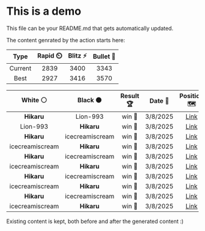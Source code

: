 # This is a demo

This file can be your README.md that gets automatically updated.

The content genrated by the action starts here:

<!--START_SECTION:chessStats-->
<!-- Automatically generated with https://github.com/Balastrong/chess-stats-action -->

| Type | Rapid ⏲️ | Blitz ⚡ | Bullet 🔫 |
|:---:|:---:|:---:|:---:|
| Current | 2839 | 3400 | 3343 |
| Best | 2927 | 3416 | 3570 |

| White ⚪ | Black ⚫ | Result 🏆 | Date 📅 | Position 🗺️ | Type 🕕 |
|:---:|:---:|:---:|:---:|:---:|:---:|
| **Hikaru** | Lion-993 | win 🥇 | 3/8/2025 | <a href="http://www.ee.unb.ca/cgi-bin/tervo/fen.pl?select=Q1k4r/2N2ppp/p7/2p5/8/1r2P3/5PPP/b2R2K1 b - - 1 25">Link</a> | Blitz |
| Lion-993 | **Hikaru** | win 🥇 | 3/8/2025 | <a href="http://www.ee.unb.ca/cgi-bin/tervo/fen.pl?select=8/3k3p/1RNpn1p1/5pK1/2r5/8/P6P/8 w - - 0 42">Link</a> | Blitz |
| **Hikaru** | icecreamiscream | win 🥇 | 3/8/2025 | <a href="http://www.ee.unb.ca/cgi-bin/tervo/fen.pl?select=8/2P5/5R2/6P1/4n1P1/5k1K/7B/2r5 b - - 0 52">Link</a> | Blitz |
| icecreamiscream | **Hikaru** | win 🥇 | 3/8/2025 | <a href="http://www.ee.unb.ca/cgi-bin/tervo/fen.pl?select=8/8/P7/KPq1k3/8/8/8/8 w - - 1 72">Link</a> | Blitz |
| **Hikaru** | icecreamiscream | win 🥇 | 3/8/2025 | <a href="http://www.ee.unb.ca/cgi-bin/tervo/fen.pl?select=2R5/4k1P1/7p/2P2r2/8/8/4p3/4K3 b - - 0 56">Link</a> | Blitz |
| icecreamiscream | **Hikaru** | win 🥇 | 3/8/2025 | <a href="http://www.ee.unb.ca/cgi-bin/tervo/fen.pl?select=4rr2/1p3pk1/p2b2p1/3B4/3N4/2P1n1p1/PP3pK1/3Q4 w - - 4 34">Link</a> | Blitz |
| **Hikaru** | icecreamiscream | win 🥇 | 3/8/2025 | <a href="http://www.ee.unb.ca/cgi-bin/tervo/fen.pl?select=7k/1P4p1/7p/5Q2/1P3pP1/5P1K/2pq3P/8 b - - 0 59">Link</a> | Blitz |
| icecreamiscream | **Hikaru** | win 🥇 | 3/8/2025 | <a href="http://www.ee.unb.ca/cgi-bin/tervo/fen.pl?select=6k1/pp3p2/3p2pb/P7/8/3R2Pp/1B3PqP/4Q1K1 w - - 1 36">Link</a> | Blitz |
| **Hikaru** | icecreamiscream | win 🥇 | 3/8/2025 | <a href="http://www.ee.unb.ca/cgi-bin/tervo/fen.pl?select=1Q2n3/4N1p1/p4r2/2k5/1P1p4/P2P3q/2P4P/6K1 b - - 0 41">Link</a> | Blitz |
| icecreamiscream | **Hikaru** | win 🥇 | 3/8/2025 | <a href="http://www.ee.unb.ca/cgi-bin/tervo/fen.pl?select=6B1/p7/1p5k/3Qb1pP/6r1/8/P7/5r1K w - - 10 50">Link</a> | Blitz |

<!--END_SECTION:chessStats-->

Existing content is kept, both before and after the generated content :)
